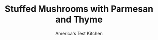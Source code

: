 ---
layout: ../../layouts/MarkdownPostLayout.astro
title: Stuffed Mushrooms with Parmesan and Thyme
author: America's Test Kitchen
pubDate: 2023-03-15
description: "Too often, stuffed mushrooms are either leathery or rubbery. We found the way to tender, flavorful stuffed mushrooms that you’d actually want to eat."
image_url: https://res.cloudinary.com/hksqkdlah/image/upload/ar_1:1,c_fill,dpr_2.0,f_auto,fl_lossy.progressive.strip_profile,g_faces:auto,q_auto:low,w_344/19136_sfs-5-easystuffedmushrooms-master-parmesan-thyme-6
tags: ["Appetizers","Vegetables"]
calories: 979
protein: 1
carbohydrates: 1
fats: 
fiber: 
ingredients: ["24 large, white mushrooms (1 3/4 to 2 inches in diameter), stems removed and reserved","1/4 cup, olive oil","1/4 teaspoon, table salt","1/4 teaspoon, black pepper, divided","1 small, shallot, minced","2 , garlic cloves, minced","1/4 cup, dry white wine","1 ounce, Parmesan cheese, grated (1/2 cup)","1 teaspoon, minced fresh thyme","1 teaspoon, lemon juice"]
serves: 24
time: "1 hour"
instructions: ["Adjust oven rack to middle position and heat oven to 425 degrees. Line rimmed baking sheet with aluminum foil. Toss mushroom caps with 2 tablespoons oil, ¼ teaspoon salt, and ⅛ ­teaspoon pepper in large bowl. Arrange caps gill side up on prepared sheet and roast until juice is released, about 20 minutes. Flip caps and roast until well browned, about 10 minutes; set aside.","Meanwhile, pulse reserved stems, shallot, garlic, and ⅛ teaspoon pepper in food processor until finely chopped, 10 to 14 pulses. Heat remaining 2 tablespoons oil in 8-inch nonstick skillet over medium heat until shimmering. Add stem mixture to skillet and cook until golden brown and moisture has evaporated, about 5 minutes. Add wine and cook until nearly evaporated and mixture thickens slightly, about 1 minute. Transfer to bowl and let cool slightly, about 5 minutes. Stir in Parmesan, thyme, and lemon juice. Season with salt and pepper to taste.","Flip caps gill side up. Divide stuffing evenly among caps. (Stuffed caps can be refrigerated for 1 day; increase baking time to 10 to 15 minutes.) Return caps to oven and bake until stuffing is heated through, 5 to 7 minutes. Serve."]
nutrition: ["85 mg Potassium","43 mg Phosphorus","38 mg Calcium","4 mg Magnesium","68 mg Sodium","3 g Fat","1 g Monounsaturated","2 mg Cholesterol","4 µg Folate (food)","1 µg Vitamin K","25 g Water","1 g Carbs","4 µg Folate equivalent (total)","1 g Protein","6 µg Vitamin A","40 kcal Energy","979 calories"]
notes: "Try cremini instead of white mushrooms."
---